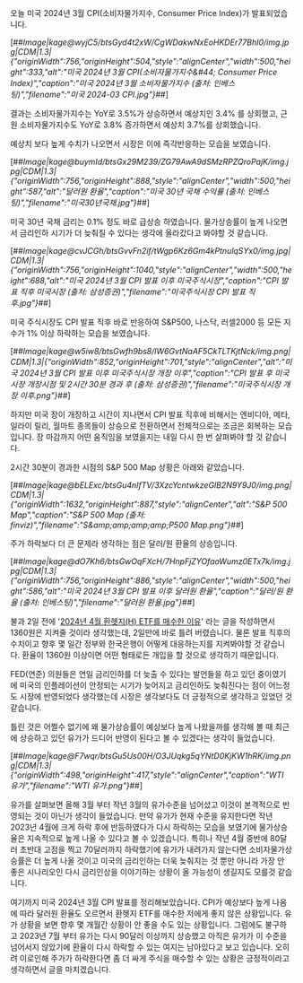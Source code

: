 오늘 미국 2024년 3월 CPI(소비자물가지수, Consumer Price Index)가 발표되었습니다.

[##_Image|kage@wyjC5/btsGyd4t2xW/CgWDakwNxEoHKDEr77BhI0/img.jpg|CDM|1.3|{"originWidth":756,"originHeight":504,"style":"alignCenter","width":500,"height":333,"alt":"미국 2024년 3월 CPI(소비자물가지수&amp;#44; Consumer Price Index)","caption":"미국 2024년 3월 소비자물가지수 (출처: 인베스팅)","filename":"미국 2024-03 CPI.jpg"}_##]

결과는 소비자물가지수는 YoY로 3.5%가 상승하면서 예상치인 3.4% 를 상회했고, 근원 소비자물가지수도 YoY로 3.8% 증가하면서 예상치 3.7%를 상회했습니다.

예상치 보다 높게 수치가 나오면서 시장은 이에 즉각반응하는 모습을 보였습니다.

[##_Image|kage@buymId/btsGx29M239/ZG79AwA9dSMzRPZQroPajK/img.jpg|CDM|1.3|{"originWidth":756,"originHeight":888,"style":"alignCenter","width":500,"height":587,"alt":"달러원 환율","caption":"미국 30년 국채 수익률 (출처: 인베스팅)","filename":"미국30년국채.jpg"}_##]

미국 30년 국채 금리는 0.1% 정도 바로 급상승 하였습니다. 물가상승률이 높게 나오면서 금리인하 시기가 더 늦춰질 수 있다는 생각에 올라갔다고 봐야할 것 같습니다.

[##_Image|kage@cvJCGh/btsGvvFn2if/tWgp6Kz6Gm4kPtnulqSYx0/img.jpg|CDM|1.3|{"originWidth":756,"originHeight":1040,"style":"alignCenter","width":500,"height":688,"alt":"미국 2024년 3월 CPI 발표 이후 미국주식시장","caption":"CPI 발표 직후 미국시장 (출처: 삼성증권)","filename":"미국주식시장 CPI 발표 직후.jpg"}_##]

미국 주식시장도 CPI 발표 직후 바로 반응하여 S&P500, 나스닥, 러셀2000 등 모든 지수가 1% 이상 하락하는 모습을 보였습니다.

[##_Image|kage@w5iw8/btsGwfh9bs8/lW6GvtNaAF5CkTLTKjtNck/img.png|CDM|1.3|{"originWidth":852,"originHeight":701,"style":"alignCenter","alt":"미국 2024년 3월 CPI 발표 이후 미국주식시장 개장 이후","caption":"CPI 발표 후 미국시장 개장시점 및 2시간 30분 경과 후 (출처: 삼성증권)","filename":"미국주식시장 개장 이후.png"}_##]

하지만 미국 장이 개장하고 시간이 지나면서 CPI 발표 직후에 비해서는 엔비디아, 메타, 일라이 릴리, 월마트 종목들이 상승으로 전환하면서 전체적으로는 조금은 회복하는 모습입니다. 장 마감까지 어떤 움직임을 보였을지는 내일 다시 한 번 살펴봐야 할 것 같습니다.

2시간 30분이 경과한 시점의 S&P 500 Map 상황은 아래와 같았습니다.

[##_Image|kage@bELExc/btsGu4nIfTV/3XzcYcntwkzeGlB2N9Y9J0/img.png|CDM|1.3|{"originWidth":1632,"originHeight":887,"style":"alignCenter","alt":"S&amp;P 500 Map","caption":"S&amp;P 500 Map (출처: finviz)","filename":"S&amp;amp;amp;amp;amp;P500 Map.png"}_##]

주가 하락보다 더 큰 문제라 생각하는 점은 달러/원 환율의 상승입니다.

[##_Image|kage@dO7Kh6/btsGwOqFXcH/7HnpFjZYOfaoWumz0ETx7k/img.jpg|CDM|1.3|{"originWidth":756,"originHeight":886,"style":"alignCenter","width":500,"height":586,"alt":"미국 2024년 3월 CPI 발표 이후 달러원 환율","caption":"달러/원 환율 (출처: 인베스팅)","filename":"달러원 환율.jpg"}_##]

불과 2일 전에 '[2024년 4월 환헷지(H) ETF를 매수한 이유](https://tujanomad.tistory.com/entry/2024%EB%85%84-4%EC%9B%94-%ED%99%98%ED%97%B7%EC%A7%80H-ETF%EB%A5%BC-%EB%A7%A4%EC%88%98%ED%95%9C-%EC%9D%B4%EC%9C%A0 "2024년 4월 환헷지(H) ETF를 매수한 이유")' 라는 글을 작성하면서 1360원은 지켜줄 것이라 생각했는데, 2일만에 바로 틀려 버렸습니다. 물론 발표 직후의 수치이고 향후 몇 일간 정부와 한국은행이 어떻게 대응하는지를 지켜봐야할 것 같습니다. 환율이 1360원 이상이면 어떤 형태로든 개입을 할 것으로 생각하기 때문입니다.

FED(연준) 의원들은 연일 금리인하를 더 늦출 수 있다는 발언들을 하고 있던 중이였기에 미국의 인플레이션이 안정되는 시기가 늦어지고 금리인하도 늦춰진다는 점이 어느정도 시장에 반영되었다 생각했는데 시장은 생각보다도 더 긍정적으로 생각하고 있었던 것 같습니다.

틀린 것은 어쩔수 없기에 왜 물가상승률이 예상보다 높게 나왔을까를 생각해 볼 때 최근에 상승하고 있던 유가가 드디어 반영이 된다고 볼 수 있겠다는 생각이 들었습니다.

[##_Image|kage@F7wqr/btsGu5Us00H/O3JUqkg5qYNtD0KjKW1hRK/img.png|CDM|1.3|{"originWidth":498,"originHeight":417,"style":"alignCenter","caption":"WTI 유가","filename":"WTI 유가.png"}_##]

유가를 살펴보면 올해 3월 부터 작년 3월의 유가수준을 넘어섰고 이것이 본격적으로 반영되는 것이 아닌가 생각이 들었습니다. 만약 유가가 현재 수준을 유지한다면 작년 2023년 4월에 크게 하락 후에 반등하였다가 다시 하락하는 모습을 보였기에 물가상승율은 지속적으로 높게 나올 수 있다고 볼 수 있겠습니다. 특히나 작년 4월 중반에 80달러 초반대 고점을 찍고 70달러까지 하락했기에 유가가 내려가지 않는다면 소비자물가상승률은 더 높게 나올 것이고 미국의 금리인하는 더욱 늦춰지는 것 뿐만 아니라 가장 안 좋은 시나리오인 다시 금리인상을 이야기하는 상황이 올 가능성이 생길지도 모를것 같습니다.

여기까지 미국 2024년 3월 CPI 발표를 정리해보았습니다. CPI가 예상보다 높게 나옴에 따라 달러원 환율도 오르면서 환헷지 ETF를 매수한 저에게 좋지 않은 상황입니다. 유가 상황을 보면 향후 몇 개월간 상황이 안 좋을 수도 있는 상황입니다. 그럼에도 불구하고 2023년 7월 부터 유가는 다시 90달러 이상까지 상승했고 아직은 유가가 이 수준을 넘어서지 않았기에 환율이 다시 하락할 수 있는 여지는 남아있다고 보고 있습니다. 오히려 이로인해 주가가 하락한다면 좀 더 싸게 주식을 매수할 수 있는 상황은 긍정적이라고 생각하면서 글을 마치겠습니다.